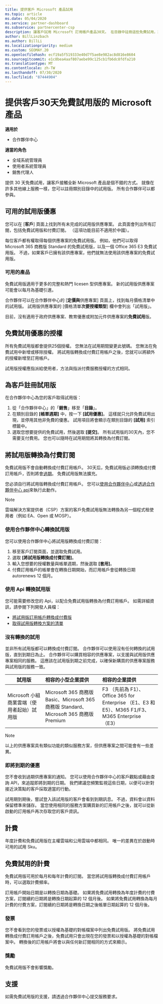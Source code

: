 ```yaml
---
title: 提供客戶 Microsoft 產品試用
ms.topic: article
ms.date: 05/04/2020
ms.service: partner-dashboard
ms.subservice: partnercenter-csp
description: 讓客戶試用 Microsoft 訂用帳戶產品30天。 在目錄中註冊這些免費試用，就像其他許多線上服務一樣。
author: BillLinzbach
ms.author: BillLi
ms.localizationpriority: medium
ms.custom: SEOMAY.20
ms.openlocfilehash: ecf19a5f519333e40d7f5ae8e982ac8d816e8604
ms.sourcegitcommit: e1c8bea4aaf807aebe99c125cb1fb6dc8fdfa210
ms.translationtype: MT
ms.contentlocale: zh-TW
ms.lasthandoff: 07/30/2020
ms.locfileid: "87444904"
---
```

# <a name="give-customers-30-day-free-trials-of-microsoft-products"></a>提供客戶30天免費試用版的 Microsoft 產品

**適用於**

- 合作夥伴中心

**適當的角色**
-   全域系統管理員 
-   使用者系統管理員
-   銷售代理人

提供 30 天免費試用，讓客戶接觸全新 Microsoft 產品是個不錯的方式。 就像在許多其他線上服務一樣，您可以註冊類別目錄中的試用版。 所有合作夥伴可以都參與。

## <a name="available-trial-offers"></a>可用的試用版優惠

您可以在 [**客戶**] 頁面上找到所有未完成的試用版供應專案。 此頁面會列出所有訂閱，包括免費試用版和付費訂閱。 （這項功能目前不適用於中國）。

每位客戶都有權取得每個供應專案的免費試用版。 例如，他們可以取得 Microsoft 365 商務版 Standard 的免費試用版，以及一個 Office 365 E3 免費試用版。 不過，如果客戶已擁有該供應專案，他們就無法使用該供應專案的免費試用版。

### <a name="available-products"></a>可用的產品

免費試用版適用于更多的完整和熱門 licesen 型供應專案。 新的試用版供應專案可能會以每月為基礎引進。

合作夥伴可以在合作夥伴中心的 [**定價與**供應專案] 頁面上，找到每月價格清單中的試用版。 試用版供應專案的 [價格清單**次要授權類型**] 欄中會列出「試用版」。

目前，沒有適用于政府供應專案、教育優惠或附加元件供應專案的**免費試用**版。

## <a name="licenses-for-free-trial-offers"></a>免費試用優惠的授權

所有免費試用版都會提供25個授權。 您無法在試用期間變更此號碼。 您無法在免費試用中新增或移除授權。 將試用版轉換成付費訂用帳戶之後，您就可以將額外的授權新增至訂用帳戶。

試用版授權應指派給使用者，方法與指派付費服務授權的方式相同。

## <a name="sign-customers-up-for-trials"></a>為客戶註冊試用版

在合作夥伴中心為您的客戶取得試用版：

1. 從「合作夥伴中心」的「**銷售**」移至「**目錄**」。 
2. 在類別目錄的 **\[帳單週期\]** 中，按一下 **\[試用優惠\]**。 這樣就只允許免費試用出現，並停用其他非免費的優惠。 試用項目將會顯示在類別目錄的 **\[試用\]** 索引標籤中。
3. 選取您想要提供的免費試用，然後選取 **\[提交\]**。 所有試用版的30天內，您不需要支付費用。 您也可以隨時在試用期間將其轉換為付費訂閱。

## <a name="converting-trials-to-paid-subscriptions"></a>將試用版轉換為付費訂閱

免費試用版不會自動轉換成付費訂用帳戶。 30天后，免費試用版必須轉換成付費訂用帳戶，否則將會[過期](#expiring-offers)。 免費試用版無法擴充。

您必須自行將試用版轉換成付費訂用帳戶。 您可以[使用合作夥伴中心](#convert-trials-using-partner-center)或[透過合作夥伴中心 api](#convert-trials-using-apis)來執行此動作。

> [!NOTE]
> 雲端解決方案提供者（CSP）方案的客戶免費試用版無法轉換為另一個程式租使用者（例如 EA、Open 或 MOSP）。

### <a name="convert-trials-using-partner-center"></a>使用合作夥伴中心轉換試用版

您可以使用合作夥伴中心將試用版轉換成付費訂閱：

1. 移至客戶訂閱頁面，並選取免費試用。
2. 選取 **\[將試用版轉換成付費訂閱\]**。
3. 輸入您想要的授權數量與帳單週期，然後選取 **\[套用\]**。
4. 付費訂用帳戶的帳單會在轉換日期開始，而訂用帳戶會從轉換日期 autorenews 12 個月。 

### <a name="convert-trials-using-apis"></a>使用 Api 轉換試用版

您可能需要修改您的 Api，以配合免費試用版轉換為付費訂用帳戶。 如需詳細資訊，請參閱下列開發人員檔：

- [將試用版訂用帳戶轉換成付費版](https://docs.microsoft.com/partner-center/develop/convert-a-trial-subscription-to-paid)
- [取得試用版轉換方案的清單](https://docs.microsoft.com/partner-center/develop/get-a-list-of-trial-conversion-offers)

### <a name="trials-without-conversions"></a>沒有轉換的試用

並非所有試用版都可以轉換成付費訂閱。 合作夥伴可以使用沒有任何轉換的試用版，直到到期日為止。 合作夥伴可以購買相容的供應專案，以支援與試用版供應專案相同的服務。  這應該在試用版到期之前完成，以確保新購買的供應專案服務與試用版的服務一致。 

|**試用版**   |**相容的小型企業提供**   |**相容的企業提供**   |
|----------------------------|:---------------------------------|:------------------------------------------|
|Microsoft 小組商業雲端（使用者起始）試用版   |Microsoft 365 商務版 Basic、Microsoft 365 商務版 Standard、Microsoft 365 商務版 Premium   | F3 （先前為 F1）、Office 365 for Enterprise （E1、E3 和 E5）、M365 F1/F3、M365 Enterprise （E3）   |

>[!NOTE]
>以上的供應專案具有類似功能的類似服務方案，但供應專案之間可能會有一些差異。

### <a name="expiring-offers"></a>即將到期的優惠

您不會收到過期供應專案的通知。 您可以使用合作夥伴中心的客戶觀點或藉由查詢 API，來追蹤即將到期的日期。 我們建議您頻繁監視這些日期，以便可以針對接近決策點的客戶採取適當的行動。

試用期到期後，嘗試登入該試用版的客戶會看到到期訊息。 不過，資料會以資料保留標準來儲存。 當您使用相同的服務方案購買新的訂用帳戶之後，就可以從新啟動的訂用帳戶再次存取您的客戶資訊。

## <a name="billing"></a>計費

年度計費和免費試用版在主權雲端和公用雲端中都相同。 唯一的差異在於啟動時可用的試用 Sku。

## <a name="billing-for-free-trials"></a>免費試用的計費

免費試用版可用於每月和每年計費的訂閱。 當您將試用版轉換成付費訂用帳戶時，可以選取計費頻率。

訂用帳戶開始日期是以轉換日期為基礎。 如果將免費試用轉換為年度計費的付費方案，訂閱續約日期將是轉換日期起算的 12 個月後。 如果將免費試用轉換為每月計費的付費方案，訂閱續約日期將是轉換日期之後帳單日期起算的 12 個月後。

### <a name="invoices"></a>發票

您不會看到您的發票或以授權為基礎的對帳檔案中列出免費試用版。 將免費試用轉換成付費訂用帳戶之後，免費試用只會出現在您的發票和以授權為基礎的對帳檔案中。 轉換後的訂用帳戶將會以與任何新訂閱相同的方式來顯示。

### <a name="incentives"></a>獎勵

免費試用版不會影響獎勵。

## <a name="support"></a>支援

如需免費試用版的支援，請透過合作夥伴中心提交服務要求。

